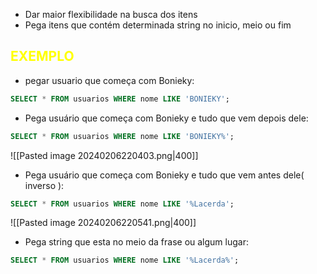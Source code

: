 -  Dar maior flexibilidade na busca dos itens
- Pega itens que contém determinada string no inicio, meio ou fim

## <span style="color:yellow">EXEMPLO</span>
- pegar usuario que começa com Bonieky:
```sql
SELECT * FROM usuarios WHERE nome LIKE 'BONIEKY';
```
- Pega usuário que começa com Bonieky e tudo que vem depois dele:
```sql
SELECT * FROM usuarios WHERE nome LIKE 'BONIEKY%';
```
![[Pasted image 20240206220403.png|400]]
- Pega usuário que começa com Bonieky e tudo que vem antes dele( inverso ):
```sql
SELECT * FROM usuarios WHERE nome LIKE '%Lacerda';
```
![[Pasted image 20240206220541.png|400]]
- Pega string que esta no meio da frase ou algum lugar:
```sql
SELECT * FROM usuarios WHERE nome LIKE '%Lacerda%';
```

